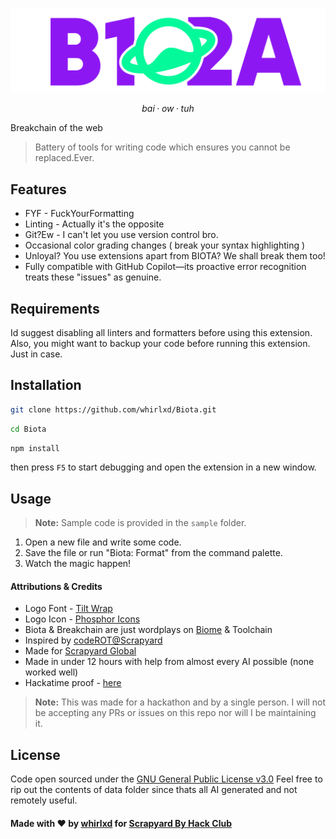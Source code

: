 
![logo](./biotaalt.png)

$$
bai
·
ow
·
tuh
$$

Breakchain of the web

> Battery of tools for writing code which ensures you cannot be replaced.Ever.


## Features

- FYF - FuckYourFormatting
- Linting - Actually it's the opposite
- Git?Ew - I can't let you use version control bro.
- Occasional color grading changes ( break your syntax highlighting )
- Unloyal? You use extensions apart from BIOTA? We shall break them too!
- Fully compatible with GitHub Copilot—its proactive error recognition treats these "issues" as genuine.





## Requirements

Id suggest disabling all linters and formatters before using this extension. Also, you might want to backup your code before running this extension. Just in case.


## Installation

```bash
git clone https://github.com/whirlxd/Biota.git
```
```bash
cd Biota
```
```bash
npm install
```
then press `F5` to start debugging and open the extension in a new window.

## Usage
> **Note:** Sample code is provided in the `sample` folder.

1. Open a new file and write some code.
2. Save the file or run "Biota: Format" from the command palette.
3. Watch the magic happen!

#### Attributions & Credits
- Logo Font - [Tilt Wrap](https://fonts.google.com/specimen/Tilt+Warp)
- Logo Icon - [Phosphor Icons](https://phosphoricons.com/)
- Biota & Breakchain are just wordplays on [Biome](https://biomejs.dev/) & Toolchain
- Inspired by [codeROT@Scrapyard](https://github.com/noxindeed/codeROT)
- Made for [Scrapyard Global](https://scrapyard.hackclub.com/)
- Made in under 12 hours with help from almost every AI possible (none worked well)
- Hackatime proof - [here](https)

> **Note:** This was made for a hackathon and by a single person. I will not be accepting any PRs or issues on this repo nor will I be maintaining it.

## License
Code open sourced under the [GNU General Public License v3.0](LICENSE)
Feel free to rip out the contents of data folder since thats all AI generated and not remotely useful.


#### Made with ❤️ by [whirlxd](https://whirlxd.dev) for [Scrapyard By Hack Club](https://scrapyard.hackclub.com/)







